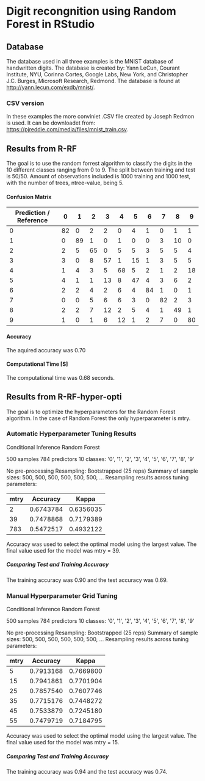 # Digit recongnition using Random Forest in RStudio

## Database
The database used in all three examples is the MNIST database of handwritten digits. The database is created by: Yann LeCun, Courant Institute, NYU, Corinna Cortes, Google Labs, New York, and Christopher J.C. Burges, Microsoft Research, Redmond. The database is found at http://yann.lecun.com/exdb/mnist/.

### CSV version
In these examples the more conviniet .CSV file created by Joseph Redmon is used. It can be downloadet from: https://pjreddie.com/media/files/mnist_train.csv.

## Results from R-RF
The goal is to use the random forrest algorithm to classify the digits in the 10 different classes ranging from 0 to 9. The split between training and test is 50/50. Amount of observations included is 1000 training and 1000 test, with the number of trees, ntree-value, being 5.


#### Confusion Matrix
| Prediction / Reference | 0  | 1  | 2  | 3  | 4  | 5  | 6  | 7  | 8  | 9  |
|------------------------|----|----|----|----|----|----|----|----|----|----|
| 0                      | 82 | 0  | 2  | 2  | 0  | 4  | 1  | 0  | 1  | 1  |
| 1                      | 0  | 89 | 1  | 0  | 1  | 0  | 0  | 3  | 10 | 0  |
| 2                      | 2  | 5  | 65 | 0  | 5  | 5  | 3  | 5  | 5  | 4  |
| 3                      | 3  | 0  | 8  | 57 | 1  | 15 | 1  | 3  | 5  | 5  |
| 4                      | 1  | 4  | 3  | 5  | 68 | 5  | 2  | 1  | 2  | 18 |
| 5                      | 4  | 1  | 1  | 13 | 8  | 47 | 4  | 3  | 6  | 2  |
| 6                      | 2  | 2  | 4  | 2  | 6  | 4  | 84 | 1  | 0  | 1  |
| 7                      | 0  | 0  | 5  | 6  | 6  | 3  | 0  | 82 | 2  | 3  |
| 8                      | 2  | 2  | 7  | 12 | 2  | 5  | 4  | 1  | 49 | 1  |
| 9                      | 1  | 0  | 1  | 6  | 12 | 1  | 2  | 7  | 0  | 80 |

#### Accuracy
The aquired accuracy was 0.70

#### Computational Time [S]
The computational time was 0.68 seconds.

## Results from R-RF-hyper-opti
The goal is to optimize the hyperparameters for the Random Forest algorithm. In the case of Random Forest the only hyperparameter is mtry.
### Automatic Hyperparameter Tuning Results
Conditional Inference Random Forest 

500 samples
784 predictors
 10 classes: '0', '1', '2', '3', '4', '5', '6', '7', '8', '9' 

No pre-processing
Resampling: Bootstrapped (25 reps) 
Summary of sample sizes: 500, 500, 500, 500, 500, 500, ... 
Resampling results across tuning parameters:

  |mtry| Accuracy  | Kappa     |
  |----|-----------|-----------|
  | 2  | 0.6743784 | 0.6356035 |
  |39  | 0.7478868 | 0.7179389 |
  |783 |  0.5472517|  0.4932122|

Accuracy was used to select the optimal model using the largest value.
The final value used for the model was mtry = 39.

##### Comparing Test and Training Accuracy
The training accuracy was 0.90 and the test accuracy was 0.69.

### Manual Hyperparameter Grid Tuning
Conditional Inference Random Forest 

500 samples
784 predictors
 10 classes: '0', '1', '2', '3', '4', '5', '6', '7', '8', '9' 

No pre-processing
Resampling: Bootstrapped (25 reps) 
Summary of sample sizes: 500, 500, 500, 500, 500, 500, ... 
Resampling results across tuning parameters:

| mtry | Accuracy  | Kappa     |
|------|-----------|-----------|
| 5    |0.7913168  |0.7669800  |
| 15   | 0.7941861 | 0.7701904 |
| 25   | 0.7857540 | 0.7607746 |
| 35   | 0.7715176 | 0.7448272 |
| 45   | 0.7533879 | 0.7245180 |
| 55   | 0.7479719 | 0.7184795 |

Accuracy was used to select the optimal model using the largest value.
The final value used for the model was mtry = 15.

##### Comparing Test and Training Accuracy
The training accuracy was 0.94 and the test accuracy was 0.74.
